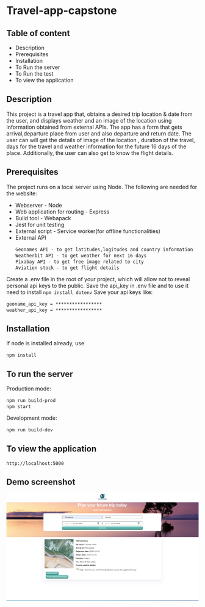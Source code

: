 # Travel-app-capstone



## Table of content
* Description
* Prerequisites
* Installation
* To Run the server
* To Run the test
* To view the application


## Description
This project is a travel app that,  obtains a desired trip location & date from the user, 
and displays weather and an image of the location using information obtained from external APIs. 
The app has a form that gets arrival,departure place from user and also departure and return date.
The user can will get the details of image of the location , duration of the travel, days for the travel and weather information for the future 16 days of the place.
Additionally, the user can also get to know the flight details.

## Prerequisites
The project runs on a local server using Node.
The following are needed for the website:
 * Webserver - Node
 * Web application for routing - Express
 * Build tool - Webapack
 * Jest for unit testing
 * External script - Service worker(for offline functionalities)
 * External API
     ```
     Geonames API - to get latitudes,logitudes and country information
     Weatherbit API - to get weather for next 16 days
     Pixabay API - to get free image related to city
     Aviation stock - to get flight details
     ```
Create a .env file in the root of your project, which will allow not to reveal personal api keys to the public.
Save the api_key in .env file and to use it need to install
 `npm install dotenv`
Save your api keys like:
```
geoname_api_key = *****************
weather_api_key = *****************
```

## Installation
If node is installed already, use
```
npm install
```

## To run the server
Production mode:
```
npm run build-prod
npm start
```
Development mode:
```
npm run build-dev
```
## To view the application
```
http://localhost:5000
```
## Demo screenshot
![Demo_screenshot](/demo_screen/App-screenshot.png)
